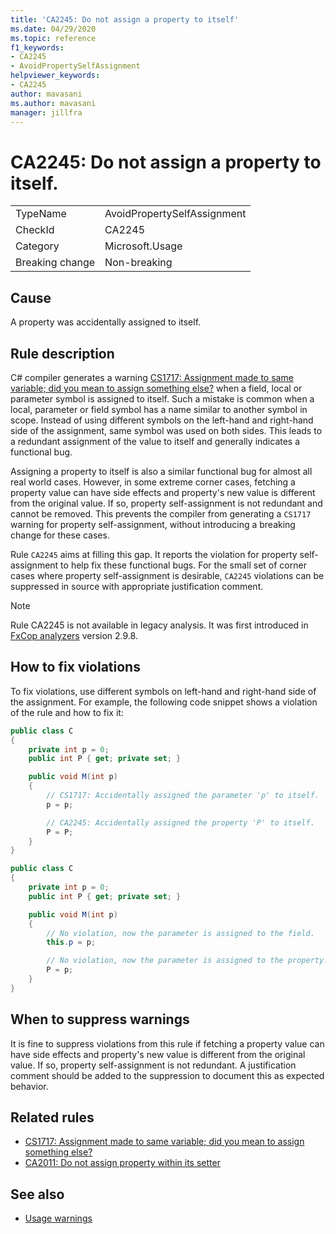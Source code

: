 ```yaml
---
title: 'CA2245: Do not assign a property to itself'
ms.date: 04/29/2020
ms.topic: reference
f1_keywords:
- CA2245
- AvoidPropertySelfAssignment
helpviewer_keywords:
- CA2245
author: mavasani
ms.author: mavasani
manager: jillfra
---
```

# CA2245: Do not assign a property to itself.

|||
|-|-|
|TypeName|AvoidPropertySelfAssignment|
|CheckId|CA2245|
|Category|Microsoft.Usage|
|Breaking change|Non-breaking|

## Cause

A property was accidentally assigned to itself.

## Rule description

C# compiler generates a warning [CS1717: Assignment made to same variable; did you mean to assign something else?](/dotnet/csharp/misc/cs1717) when a field, local or parameter symbol is assigned to itself. Such a mistake is common when a local, parameter or field symbol has a name similar to another symbol in scope. Instead of using different symbols on the left-hand and right-hand side of the assignment, same symbol was used on both sides. This leads to a redundant assignment of the value to itself and generally indicates a functional bug.

Assigning a property to itself is also a similar functional bug for almost all real world cases. However, in some extreme corner cases, fetching a property value can have side effects and property's new value is different from the original value. If so, property self-assignment is not redundant and cannot be removed. This prevents the compiler from generating a `CS1717` warning for property self-assignment, without introducing a breaking change for these cases.

Rule `CA2245` aims at filling this gap. It reports the violation for property self-assignment to help fix these functional bugs. For the small set of corner cases where property self-assignment is desirable, `CA2245` violations can be suppressed in source with appropriate justification comment.

> [!NOTE]
> Rule CA2245 is not available in legacy analysis. It was first introduced in [FxCop analyzers](https://www.nuget.org/packages/Microsoft.CodeAnalysis.FxCopAnalyzers) version 2.9.8.

## How to fix violations

To fix violations, use different symbols on left-hand and right-hand side of the assignment. For example, the following code snippet shows a violation of the rule and how to fix it:

```csharp
public class C
{
    private int p = 0;
    public int P { get; private set; }

    public void M(int p)
    {
        // CS1717: Accidentally assigned the parameter 'p' to itself.
        p = p;

        // CA2245: Accidentally assigned the property 'P' to itself.
        P = P;
    }
}
```

```csharp
public class C
{
    private int p = 0;
    public int P { get; private set; }

    public void M(int p)
    {
        // No violation, now the parameter is assigned to the field.
        this.p = p;

        // No violation, now the parameter is assigned to the property.
        P = p;
    }
}
```

## When to suppress warnings

It is fine to suppress violations from this rule if fetching a property value can have side effects and property's new value is different from the original value. If so, property self-assignment is not redundant. A justification comment should be added to the suppression to document this as expected behavior.

## Related rules

- [CS1717: Assignment made to same variable; did you mean to assign something else?](/dotnet/csharp/misc/cs1717)
- [CA2011: Do not assign property within its setter](ca2011.md)

## See also

- [Usage warnings](usage-warnings.md)
